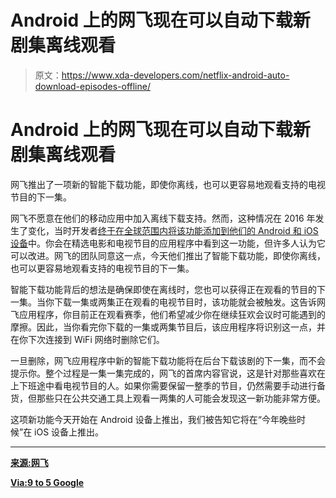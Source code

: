 # Android 上的网飞现在可以自动下载新剧集离线观看

> 原文：<https://www.xda-developers.com/netflix-android-auto-download-episodes-offline/>

# Android 上的网飞现在可以自动下载新剧集离线观看

网飞推出了一项新的智能下载功能，即使你离线，也可以更容易地观看支持的电视节目的下一集。

网飞不愿意在他们的移动应用中加入离线下载支持。然而，这种情况在 2016 年发生了变化，当时开发者[终于在全球范围内将该功能添加到他们的 Android 和 iOS 设备](https://www.xda-developers.com/netflix-brings-offline-downloads-for-mobile-devices/)中。你会在精选电影和电视节目的应用程序中看到这一功能，但许多人认为它可以改进。网飞的团队同意这一点，今天他们推出了智能下载功能，即使你离线，也可以更容易地观看支持的电视节目的下一集。

智能下载功能背后的想法是确保即使在离线时，您也可以获得正在观看的节目的下一集。当你下载一集或两集正在观看的电视节目时，该功能就会被触发。这告诉网飞应用程序，你目前正在观看赛季，他们希望减少你在继续狂欢会议时可能遇到的摩擦。因此，当你看完你下载的一集或两集节目后，该应用程序将识别这一点，并在你下次连接到 WiFi 网络时删除它们。

一旦删除，网飞应用程序中新的智能下载功能将在后台下载该剧的下一集，而不会提示你。整个过程是一集一集完成的，网飞的首席内容官说，这是针对那些喜欢在上下班途中看电视节目的人。如果你需要保留一整季的节目，仍然需要手动进行备货，但那些只在公共交通工具上观看一两集的人可能会发现这一新功能非常方便。

这项新功能今天开始在 Android 设备上推出，我们被告知它将在“今年晚些时候”在 iOS 设备上推出。

* * *

[**来源:网飞**](https://media.netflix.com/en/company-blog/downloading-on-netflix-just-got-smarter-1)

[**Via:9 to 5 Google**](https://9to5google.com/2018/07/10/netflix-auto-download-offline-viewing/)